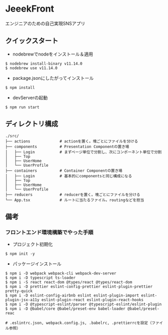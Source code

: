 # JeeekFront
エンジニアのための自己実現SNSアプリ

## クイックスタート
- nodebrewでnodeをインストール＆適用
```
$ nodebrew install-binary v11.14.0
$ nodebrew use v11.14.0
```

- package.jsonにしたがってインストール
```
$ npm install
```

- devServerの起動
```
$ npm run start
```


## ディレクトリ構成
```
./src/
├── actions             # actionを置く。塊ごとにファイルを分ける
├── components          # Presentation Componentの置き場
│   ├── Login           # まずページ単位で分割し、次にコンポーネント単位で分割
│   ├── Top
│   ├── UserHome
│   └── UserProfile
├── containers          # Container Componentの置き場
│   ├── Login           # 基本的にcomponentsと同じ構成になる
│   ├── Top
│   ├── UserHome
│   └── UserProfile
├── reducers            # reducerを置く。塊ごとにファイルを分ける
└── App.tsx             # ルートに当たるファイル。routingなどを担当

```


## 備考
### フロントエンド環境構築でやった手順
- プロジェクト初期化
```
$ npm init -y
```

- パッケージインストール
```
$ npm i -D webpack webpack-cli webpack-dev-server
$ npm i -D typescript ts-loader
$ npm i -S react react-dom @types/react @types/react-dom
$ npm i -D prettier eslint-config-prettier eslint-plugin-prettier pretty-quick 
$ npm i -D eslint-config-airbnb eslint eslint-plugin-import eslint-plugin-jsx-a11y eslint-plugin-react eslint-plugin-react-hooks
$ npm i -D @typescript-eslint/parser @typescript-eslint/eslint-plugin
$ npm i -D @babel/core @babel/preset-env babel-loader @babel/preset-reac

# .eslintrc.json, webpack.config.js, .babelrc, .prettierrcを設定（ファイル参照）
```
